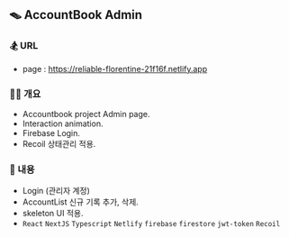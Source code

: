 ## 🪤 AccountBook Admin

### 🏂 URL

- page : https://reliable-florentine-21f16f.netlify.app

### 👨‍🔧 개요

- Accountbook project Admin page.
- Interaction animation.
- Firebase Login.
- Recoil 상태관리 적용.

### 🪬 내용

- Login (관리자 계정)
- AccountList 신규 기록 추가, 삭제.
- skeleton UI 적용.
- `React` `NextJS` `Typescript` `Netlify` `firebase` `firestore` `jwt-token` `Recoil`

